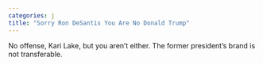 ```yaml
---
categories: j
title: "Sorry Ron DeSantis You Are No Donald Trump"
---
```

No offense, Kari Lake, but you aren’t either. The former president’s brand is not transferable.